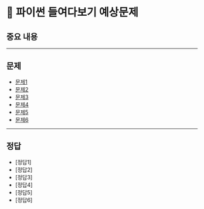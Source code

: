 # 📘 파이썬 들여다보기 예상문제

## 중요 내용
>
------------------------------------
## 문제
- [문제1](#정답1)
- [문제2](#정답2)
- [문제3](#정답3)
- [문제4](#정답4)
- [문제5](#정답5)
- [문제6](#정답6)

-------------------------------------------

## 정답
- [정답1]
- [정답2]
- [정답3]
- [정답4]
- [정답5]
- [정답6]
